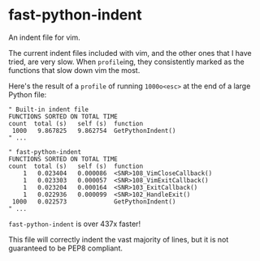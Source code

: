 # fast-python-indent

An indent file for vim.

The current indent files included with vim, and the other ones that I have tried,
are very slow. When `profile`ing, they consistently marked as the functions that slow
down vim the most.

Here's the result of a `profile` of running `1000o<esc>` at the end of a large Python
file:


```vim
" Built-in indent file
FUNCTIONS SORTED ON TOTAL TIME
count  total (s)   self (s)  function
 1000   9.867825   9.862754  GetPythonIndent()
" ...

" fast-python-indent
FUNCTIONS SORTED ON TOTAL TIME
count  total (s)   self (s)  function
    1   0.023404   0.000086  <SNR>108_VimCloseCallback()
    1   0.023303   0.000057  <SNR>108_VimExitCallback()
    1   0.023204   0.000164  <SNR>103_ExitCallback()
    1   0.022936   0.000099  <SNR>102_HandleExit()
 1000   0.022573             GetPythonIndent()
" ...
```

`fast-python-indent` is over 437x faster! 

This file will correctly indent the vast majority of lines, but it is not
guaranteed to be PEP8 compliant.
